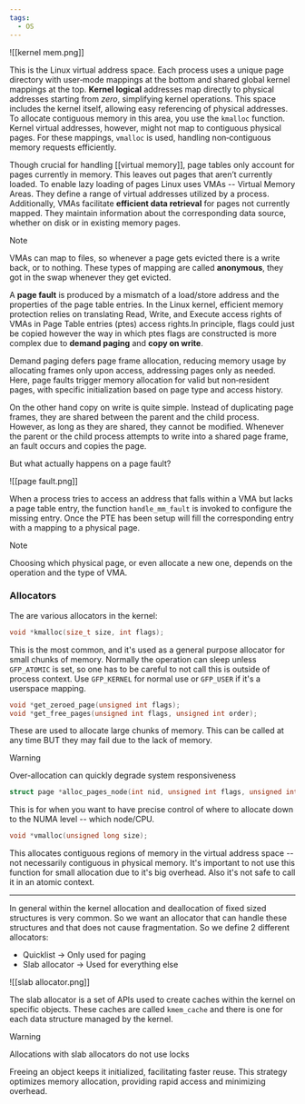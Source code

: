 ```yaml
---
tags:
  - OS
---
```

![[kernel mem.png]]

This is the Linux virtual address space. Each process uses a unique page directory with user‐mode mappings at the bottom and shared global kernel mappings at the top. **Kernel logical** addresses map directly to physical addresses starting from *zero*, simplifying kernel operations. 
This space includes the kernel itself, allowing easy referencing of physical addresses. To allocate contiguous memory in this area, you use the `kmalloc` function. Kernel virtual addresses, however, might not map to contiguous physical pages. For these mappings, `vmalloc` is used, handling non‐contiguous memory requests efficiently.

Though crucial for handling [[virtual memory]], page tables only account for pages currently in memory. This leaves out pages that aren’t currently loaded. To enable lazy loading of pages Linux uses VMAs -- Virtual Memory Areas. They define a range of virtual addresses utilized by a process. Additionally, VMAs facilitate **efficient data retrieval** for pages not currently mapped. They maintain
information about the corresponding data source, whether on disk or in existing memory pages. 

>[!note]
>VMAs can map to files, so whenever a page gets evicted there is a write back, or to nothing. These types of mapping are called **anonymous**, they got in the swap whenever they get evicted.

A **page fault** is produced by a mismatch of a load/store address and the properties of the page table entries. In the Linux kernel, efficient memory protection relies on translating Read, Write, and Execute access rights of VMAs in Page Table entries (ptes) access rights.In principle, flags could just be copied however the way in which ptes flags are constructed is more complex due to **demand paging** and **copy on write**.

Demand paging defers page frame allocation, reducing memory usage by allocating frames only upon access, addressing pages only as needed. Here, page faults trigger memory allocation for valid but non‐resident pages, with specific initialization based on page type and access history.

On the other hand copy on write is quite simple. Instead of duplicating page frames, they are shared between the parent and the child process. However, as long as they are shared, they cannot be modified. Whenever the parent or the child process attempts to write into
a shared page frame, an fault occurs and copies the page.

But what actually happens on a page fault?

![[page fault.png]]

When a process tries to access an address that falls within a VMA but lacks a page table entry, the function `handle_mm_fault` is invoked to configure the missing entry. Once the PTE has been setup will fill the corresponding entry with a mapping to a physical page.

>[!note]
>Choosing which physical page, or even allocate a new one, depends on the operation and the type of VMA.
### Allocators

The are various allocators in the kernel:
```c
void *kmalloc(size_t size, int flags);
```

This is the most common, and it's used as a general purpose allocator for small chunks of memory. Normally the operation can sleep unless `GFP_ATOMIC` is set, so one has to be careful to not call this is outside of process context. Use `GFP_KERNEL` for normal use or `GFP_USER` if it's a userspace mapping.

```c
void *get_zeroed_page(unsigned int flags);
void *get_free_pages(unsigned int flags, unsigned int order);
```

These are used to allocate large chunks of memory. This can be called at any time BUT they may fail due to the lack of memory. 

>[!warning]
>Over-allocation can quickly degrade system responsiveness

```c
struct page *alloc_pages_node(int nid, unsigned int flags, unsigned int order /* Size 2^order */);
```

This is for when you want to have precise control of where to allocate down to the NUMA level -- which node/CPU. 

```c
void *vmalloc(unsigned long size);
```

This allocates contiguous regions of memory in the virtual address space -- not necessarily contiguous in physical memory. It's important to not use this function for small allocation due to it's big overhead. Also it's not safe to call it in an atomic context.

---
In general within the kernel allocation and deallocation of fixed sized structures is very common. So we want an allocator that can handle these structures and that does not cause fragmentation. So we define $2$ different allocators:
- Quicklist $\to$ Only used for paging
- Slab allocator $\to$ Used for everything else

![[slab allocator.png]]

The slab allocator is a set of APIs used to create caches within the kernel on specific objects. These caches are called `kmem_cache` and there is one for each data structure managed by the kernel.

>[!warning]
>Allocations with slab allocators do not use locks

Freeing an object keeps it initialized, facilitating faster reuse. This strategy optimizes memory allocation, providing rapid access and minimizing overhead. 
